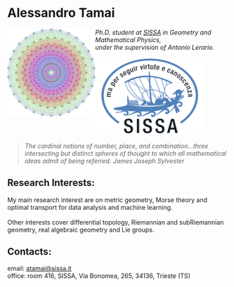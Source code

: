 
# Alessandro Tamai


<img align="left" width="200" src="https://github.com/aleetamai/aleetamai.github.io/blob/main/docs/assets/images/Lie_groups.png" />

​_Ph.D. student at [SISSA](https://www.sissa.it) in Geometry and Mathematical Physics, 
\
under the supervision of Antonio Lerario._

<img src="https://github.com/aleetamai/aleetamai.github.io/blob/main/docs/assets/images/sissalogo.png" width="250" />


>_The cardinal notions of number, place, and combination...three intersecting but distinct spheres of thought to which all mathematical ideas admit of being referred._
>_James Joseph Sylvester_


## Research Interests:

My main research interest are on metric geometry, Morse theory and optimal transport for data analysis and machine learning.
\
\
Other interests cover differential topology, Riemannian and subRiemannian geometry, real algebraic geometry and Lie groups.



## Contacts:

email:  atamai@sissa.it
\
office: room 416, SISSA, Via Bonomea, 265, 34136, Trieste (TS)


